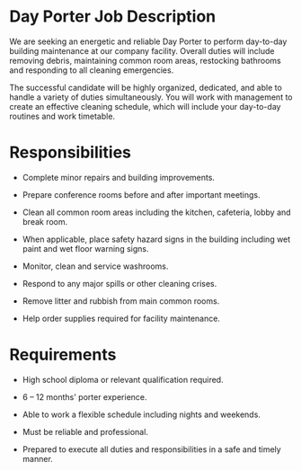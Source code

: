 # Day Porter Job Description

We are seeking an energetic and reliable Day Porter to perform day-to-day building maintenance at our company facility. Overall duties will include removing debris, maintaining common room areas, restocking bathrooms and responding to all cleaning emergencies.

The successful candidate will be highly organized, dedicated, and able to handle a variety of duties simultaneously. You will work with management to create an effective cleaning schedule, which will include your day-to-day routines and work timetable.

# Responsibilities

* Complete minor repairs and building improvements.

* Prepare conference rooms before and after important meetings.

* Clean all common room areas including the kitchen, cafeteria, lobby and break room.

* When applicable, place safety hazard signs in the building including wet paint and wet floor warning signs.

* Monitor, clean and service washrooms.

* Respond to any major spills or other cleaning crises.

* Remove litter and rubbish from main common rooms.

* Help order supplies required for facility maintenance.

# Requirements

* High school diploma or relevant qualification required.

* 6 – 12 months' porter experience.

* Able to work a flexible schedule including nights and weekends.

* Must be reliable and professional.

* Prepared to execute all duties and responsibilities in a safe and timely manner.

